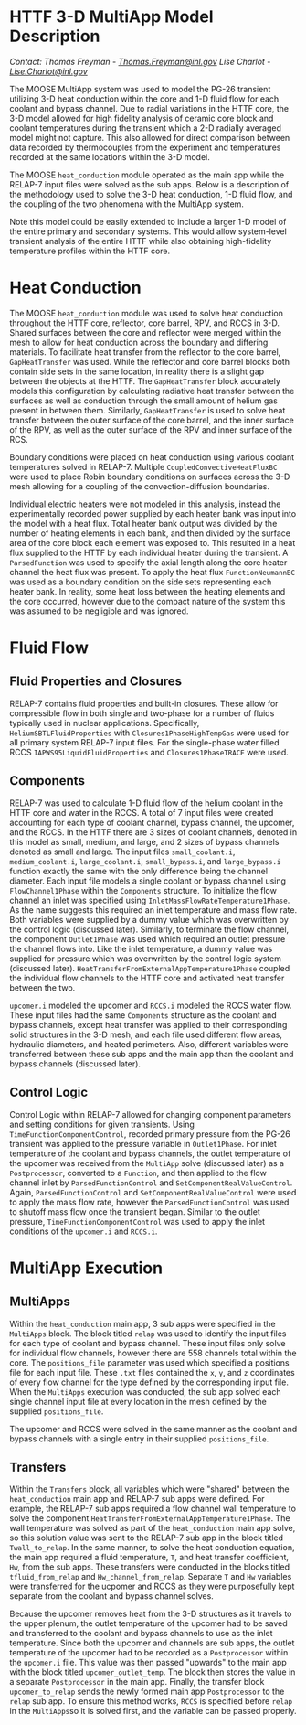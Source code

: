 # HTTF 3-D MultiApp Model Description

*Contact: Thomas Freyman - Thomas.Freyman@inl.gov  Lise Charlot - Lise.Charlot@inl.gov*

The MOOSE MultiApp system was used to model the PG-26 transient utilizing 3-D heat conduction within the core and 1-D
fluid flow for each coolant and bypass channel. Due to radial variations in the HTTF core, the 3-D model allowed for high fidelity 
analysis of ceramic core block and coolant temperatures during the transient which a 2-D radially averaged model might not capture. 
This also allowed for direct comparison between data recorded by thermocouples from the experiment and temperatures recorded at the 
same locations within the 3-D model. 

The MOOSE `heat_conduction` module operated as the main app while the RELAP-7
input files were solved as the sub apps. Below is a description of the methodology used to solve the 3-D heat conduction, 1-D
fluid flow, and the coupling of the two phenomena with the MultiApp system.

Note this model could be easily extended to include a larger 1-D model of the entire primary and secondary systems. This would allow 
system-level transient analysis of the entire HTTF while also obtaining high-fidelity temperature profiles within the HTTF core.



# Heat Conduction

The MOOSE `heat_conduction` module was used to solve heat conduction throughout the HTTF core, reflector, core barrel, RPV, and RCCS 
in 3-D. Shared surfaces between the core and reflector were merged within the mesh to allow for heat conduction across the boundary 
and differing materials. To facilitate heat transfer from the reflector to the core barrel, `GapHeatTransfer` was used. While the 
reflector and core barrel blocks both contain side sets in the same location, in reality there is a slight gap between the objects at 
the HTTF. The `GapHeatTransfer` block accurately models this configuration by calculating radiative heat transfer between the 
surfaces as well as conduction through the small amount of helium gas present in between them. Similarly, `GapHeatTransfer` 
is used to solve heat transfer between the outer surface of the core barrel, and the inner surface of the RPV, as well as the outer 
surface of the RPV and inner surface of the RCS. 

Boundary conditions were placed on heat conduction using various coolant temperatures solved in RELAP-7. Multiple 
`CoupledConvectiveHeatFluxBC` were used to place Robin boundary conditions on surfaces across the 3-D mesh allowing for a coupling 
of the convection-diffusion boundaries.

Individual electric heaters were not modeled in this analysis, instead the experimentally recorded power supplied by each 
heater bank was input into the model with a heat flux. Total heater bank output was divided by the number of heating 
elements in each bank, and then divided by the surface area of the core block each element was exposed to. This resulted in a heat 
flux supplied to the HTTF by each individual heater during the transient. A `ParsedFunction` was used to specify the axial length 
along the core heater channel the heat flux was present. To apply the heat flux `FunctionNeumannBC` was used as a boundary 
condition on the side sets representing each heater bank. In reality, some heat loss between the heating elements and the core 
occurred, however due to the compact nature of the system this was assumed to be negligible and was ignored. 



# Fluid Flow

## Fluid Properties and Closures

RELAP-7 contains fluid properties and built-in closures. These allow for compressible flow in both single and 
two-phase for a number of fluids typically used in nuclear applications. Specifically, `HeliumSBTLFluidProperties` with 
`Closures1PhaseHighTempGas` were used for all primary system RELAP-7 input files. For the single-phase water filled RCCS 
`IAPWS95LiquidFluidProperties` and `Closures1PhaseTRACE` were used. 

## Components

RELAP-7 was used to calculate 1-D fluid flow of the helium coolant in the HTTF core and water in the RCCS. A total of 7 
input files were created accounting for each type of coolant channel, bypass channel, the upcomer, and the RCCS. In the HTTF there 
are 3 sizes of coolant channels, denoted in this model as small, medium, and large, and 2 sizes of bypass channels denoted as small 
and large. The input files `small_coolant.i`, `medium_coolant.i`, `large_coolant.i`, `small_bypass.i`, and `large_bypass.i` function 
exactly the same with the only difference being the channel diameter. Each input file models a single coolant or bypass 
channel using `FlowChannel1Phase` within the `Components` structure. To initialize the flow channel an inlet was specified using 
`InletMassFlowRateTemperature1Phase`. As the name suggests this required an inlet temperature and mass flow rate. Both variables were 
supplied by a dummy value which was overwritten by the control logic (discussed later). Similarly, to terminate the flow channel, the 
component `Outlet1Phase` was used which required an outlet pressure the channel flows into. Like the inlet temperature, a dummy value 
was supplied for pressure which was overwritten by the control logic system (discussed later). 
`HeatTransferFromExternalAppTemperature1Phase` coupled the individual flow channels to the HTTF core and activated heat transfer 
between the two.

`upcomer.i` modeled the upcomer and `RCCS.i` modeled the RCCS water flow. These input files had the same `Components` structure as 
the coolant and bypass channels, except heat transfer was applied to their corresponding solid structures in the 3-D mesh, and 
each file used different flow areas, hydraulic diameters, and heated perimeters. Also, different variables were transferred between 
these sub apps and the main app than the coolant and bypass channels (discussed later). 

## Control Logic

Control Logic within RELAP-7 allowed for changing component parameters and setting conditions for given transients. 
Using `TimeFunctionComponentControl`, recorded primary pressure from the PG-26 transient was applied to the pressure variable in 
`Outlet1Phase`. For inlet temperature of the coolant and bypass channels, the outlet temperature of the upcomer was received from the 
`MultiApp` solve (discussed later) as a `Postprocessor`, converted to a `Function`, and then applied to the flow channel inlet by 
`ParsedFunctionControl` and `SetComponentRealValueControl`. Again, `ParsedFunctionControl` and `SetComponentRealValueControl` were 
used to apply the mass flow rate, however the `ParsedFunctionControl` was used to shutoff mass flow once the transient began. Similar 
to the outlet pressure, `TimeFunctionComponentControl` was used to apply the inlet conditions of the `upcomer.i` and `RCCS.i`.



# MultiApp Execution

## MultiApps

Within the `heat_conduction` main app, 3 sub apps were specified in the `MultiApps` block. The block titled `relap` was used to 
identify the input files for each type of coolant and bypass channel. These input files only solve for individual flow channels, 
however there are 558 channels total within the core. The `positions_file` parameter was used which specified a 
positions file for each input file. These `.txt` files contained the `x`, `y`, and `z` coordinates of every flow channel for the type 
defined by the corresponding input file. When the `MultiApps` execution was conducted, the sub app solved each single channel input 
file at every location in the mesh defined by the supplied `positions_file`.

The upcomer and RCCS were solved in the same manner as the coolant and bypass channels with a single entry in their supplied 
`positions_file`.

## Transfers

Within the `Transfers` block, all variables which were "shared" between the `heat_conduction` main app and RELAP-7 sub 
apps were defined. For example, the RELAP-7 sub apps required a flow channel wall temperature to solve the component 
`HeatTransferFromExternalAppTemperature1Phase`. The wall temperature was solved as part of the `heat_conduction` main app solve, so 
this solution value was sent to the RELAP-7 sub app in the block titled `Twall_to_relap`. In the same manner, to solve the 
heat conduction equation, the main app required a fluid temperature, `T`, and heat transfer coefficient, `Hw`, from the sub apps. 
These transfers were conducted in the blocks titled `tfluid_from_relap` and `Hw_channel_from_relap`. Separate `T` and `Hw` variables were 
transferred for the ucpomer and RCCS as they were purposefully kept separate from the coolant and bypass channel solves. 

Because the upcomer removes heat from the 3-D structures as it travels to the upper plenum, the outlet temperature of the upcomer had 
to be saved and transferred to the coolant and bypass channels to use as the inlet temperature. Since both the upcomer and channels 
are sub apps, the outlet temperature of the upcomer had to be recorded as a `Postprocessor` within the `upcomer.i` file. This value 
was then passed "upwards" to the main app with the block titled `upcomer_outlet_temp`. The block then stores the value in a separate 
`Postprocessor` in the main app. Finally, the transfer block `upcomer_to_relap` sends the newly formed main app `Postprocessor` to the 
`relap` sub app. To ensure this method works, `RCCS` is specified before `relap` in the `MultiApps`so it is solved first, and the 
variable can be passed properly.  